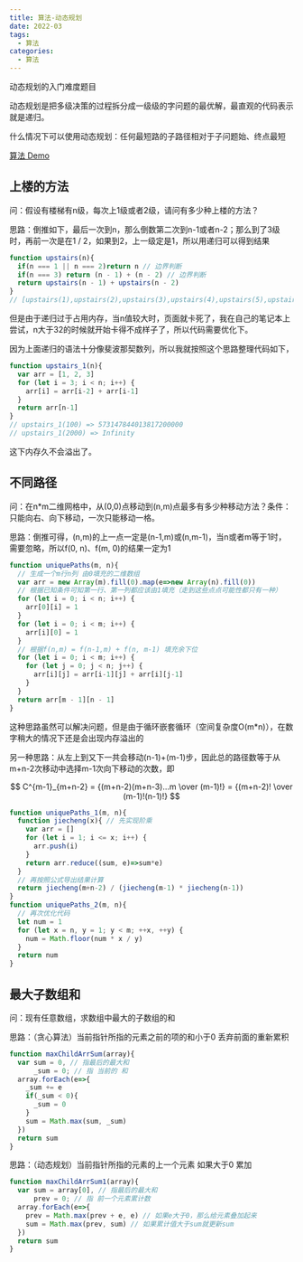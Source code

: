 ```yaml
---
title: 算法-动态规划
date: 2022-03
tags: 
  - 算法
categories: 
  - 算法
---
```


动态规划的入门难度题目

<!--more-->

动态规划是把多级决策的过程拆分成一级级的字问题的最优解，最直观的代码表示就是递归。

什么情况下可以使用动态规划：任何最短路的子路径相对于子问题始、终点最短

[算法 Demo](https://ljw-bigtail.github.io/code_test/blog-code/js-algorithm1.html)

## 上楼的方法

问：假设有楼梯有n级，每次上1级或者2级，请问有多少种上楼的方法？

思路：倒推如下，最后一次到n，那么倒数第二次到n-1或者n-2；那么到了3级时，再前一次是在1 / 2，如果到2，上一级定是1，所以用递归可以得到结果

```javascript
function upstairs(n){
  if(n === 1 || n === 2)return n // 边界判断
  if(n === 3) return (n - 1) + (n - 2) // 边界判断
  return upstairs(n - 1) + upstairs(n - 2)
}
// [upstairs(1),upstairs(2),upstairs(3),upstairs(4),upstairs(5),upstairs(6)]  => [1, 2, 3, 5, 8, 13]
```

但是由于递归过于占用内存，当n值较大时，页面就卡死了，我在自己的笔记本上尝试，n大于32的时候就开始卡得不成样子了，所以代码需要优化下。

因为上面递归的语法十分像斐波那契数列，所以我就按照这个思路整理代码如下，

```javascript
function upstairs_1(n){
  var arr = [1, 2, 3]
  for (let i = 3; i < n; i++) {
    arr[i] = arr[i-2] + arr[i-1]
  }
  return arr[n-1]
}
// upstairs_1(100) => 573147844013817200000
// upstairs_1(2000) => Infinity
```

这下内存久不会溢出了。

## 不同路径

问：在n*m二维网格中，从(0,0)点移动到(n,m)点最多有多少种移动方法？条件：只能向右、向下移动，一次只能移动一格。

思路：倒推可得，(n,m)的上一点一定是(n-1,m)或(n,m-1)，当n或者m等于1时，需要忽略，所以f(0, n)、f(m, 0)的结果一定为1

```javascript
function uniquePaths(m, n){
  // 生成一个m行n列 由0填充的二维数组
  var arr = new Array(m).fill(0).map(e=>new Array(n).fill(0))
  // 根据已知条件可知第一行、第一列都应该由1填充（走到这些点点可能性都只有一种）
  for (let i = 0; i < n; i++) {
    arr[0][i] = 1
  }
  for (let i = 0; i < m; i++) {
    arr[i][0] = 1
  }
  // 根据f(n,m) = f(n-1,m) + f(n, m-1) 填充余下位
  for (let i = 0; i < m; i++) {
    for (let j = 0; j < n; j++) {
      arr[i][j] = arr[i-1][j] + arr[i][j-1]
    } 
  }
  return arr[m - 1][n - 1]
}
```

这种思路虽然可以解决问题，但是由于循环嵌套循环（空间复杂度O(m*n)），在数字稍大的情况下还是会出现内存溢出的

另一种思路：从左上到又下一共会移动(n-1)+(m-1)步，因此总的路径数等于从m+n-2次移动中选择m-1次向下移动的次数，即

$$
C^{m-1}_{m+n-2} = {(m+n-2)(m+n-3)...m \over (m-1)!} = {(m+n-2)! \over (m-1)!(n-1)!}
$$

```javascript
function uniquePaths_1(m, n){
  function jiecheng(x){ // 先实现阶乘
    var arr = []
    for (let i = 1; i <= x; i++) {
      arr.push(i)
    }
    return arr.reduce((sum, e)=>sum*e)
  }
  // 再按照公式导出结果计算
  return jiecheng(m+n-2) / (jiecheng(m-1) * jiecheng(n-1))
}
function uniquePaths_2(m, n){
  // 再次优化代码
  let num = 1
  for (let x = n, y = 1; y < m; ++x, ++y) {
    num = Math.floor(num * x / y)        
  }
  return num
}
```

## 最大子数组和

问：现有任意数组，求数组中最大的子数组的和

思路：（贪心算法）当前指针所指的元素之前的项的和小于0 丢弃前面的重新累积

```javascript
function maxChildArrSum(array){
  var sum = 0, // 指最后的最大和
      _sum = 0; // 指 当前的 和
  array.forEach(e=>{
    _sum += e
    if(_sum < 0){
      _sum = 0
    }
    sum = Math.max(sum, _sum)
  })
  return sum
}
```

思路：（动态规划）当前指针所指的元素的上一个元素 如果大于0 累加

```javascript
function maxChildArrSum1(array){
  var sum = array[0], // 指最后的最大和
      prev = 0; // 指 前一个元素累计数
  array.forEach(e=>{
    prev = Math.max(prev + e, e) // 如果e大于0，那么给元素叠加起来
    sum = Math.max(prev, sum) // 如果累计值大于sum就更新sum
  })
  return sum
}
```
